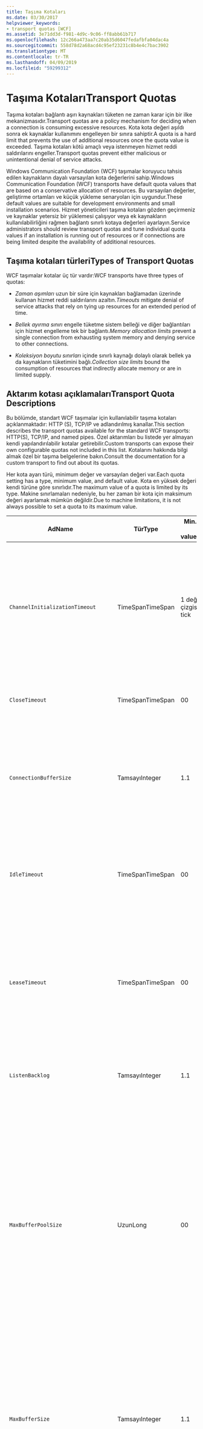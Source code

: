 ```yaml
---
title: Taşıma Kotaları
ms.date: 03/30/2017
helpviewer_keywords:
- transport quotas [WCF]
ms.assetid: 3e71dd3d-f981-4d9c-9c06-ff8abb61b717
ms.openlocfilehash: 12c266a473aa7c20ab35d6047fedafbfa04dac4a
ms.sourcegitcommit: 558d78d2a68acd4c95ef23231c8b4e4c7bac3902
ms.translationtype: MT
ms.contentlocale: tr-TR
ms.lasthandoff: 04/09/2019
ms.locfileid: "59299312"
---
```

# <a name="transport-quotas"></a><span data-ttu-id="ed112-102">Taşıma Kotaları</span><span class="sxs-lookup"><span data-stu-id="ed112-102">Transport Quotas</span></span>
<span data-ttu-id="ed112-103">Taşıma kotaları bağlantı aşırı kaynakları tüketen ne zaman karar için bir ilke mekanizmasıdır.</span><span class="sxs-lookup"><span data-stu-id="ed112-103">Transport quotas are a policy mechanism for deciding when a connection is consuming excessive resources.</span></span> <span data-ttu-id="ed112-104">Kota kota değeri aşıldı sonra ek kaynaklar kullanımını engelleyen bir sınıra sahiptir.</span><span class="sxs-lookup"><span data-stu-id="ed112-104">A quota is a hard limit that prevents the use of additional resources once the quota value is exceeded.</span></span> <span data-ttu-id="ed112-105">Taşıma kotaları kötü amaçlı veya istenmeyen hizmet reddi saldırılarını engeller.</span><span class="sxs-lookup"><span data-stu-id="ed112-105">Transport quotas prevent either malicious or unintentional denial of service attacks.</span></span>  
  
 <span data-ttu-id="ed112-106">Windows Communication Foundation (WCF) taşımalar koruyucu tahsis edilen kaynakların dayalı varsayılan kota değerlerini sahip.</span><span class="sxs-lookup"><span data-stu-id="ed112-106">Windows Communication Foundation (WCF) transports have default quota values that are based on a conservative allocation of resources.</span></span> <span data-ttu-id="ed112-107">Bu varsayılan değerler, geliştirme ortamları ve küçük yükleme senaryoları için uygundur.</span><span class="sxs-lookup"><span data-stu-id="ed112-107">These default values are suitable for development environments and small installation scenarios.</span></span> <span data-ttu-id="ed112-108">Hizmet yöneticileri taşıma kotaları gözden geçirmeniz ve kaynaklar yetersiz bir yüklemesi çalışıyor veya ek kaynakların kullanılabilirliğini rağmen bağlantı sınırlı kotaya değerleri ayarlayın.</span><span class="sxs-lookup"><span data-stu-id="ed112-108">Service administrators should review transport quotas and tune individual quota values if an installation is running out of resources or if connections are being limited despite the availability of additional resources.</span></span>  
  
## <a name="types-of-transport-quotas"></a><span data-ttu-id="ed112-109">Taşıma kotaları türleri</span><span class="sxs-lookup"><span data-stu-id="ed112-109">Types of Transport Quotas</span></span>  
 <span data-ttu-id="ed112-110">WCF taşımalar kotalar üç tür vardır:</span><span class="sxs-lookup"><span data-stu-id="ed112-110">WCF transports have three types of quotas:</span></span>  
  
-   <span data-ttu-id="ed112-111">*Zaman aşımları* uzun bir süre için kaynakları bağlamadan üzerinde kullanan hizmet reddi saldırılarını azaltın.</span><span class="sxs-lookup"><span data-stu-id="ed112-111">*Timeouts* mitigate denial of service attacks that rely on tying up resources for an extended period of time.</span></span>  
  
-   <span data-ttu-id="ed112-112">*Bellek ayırma sınırı* engelle tüketme sistem belleği ve diğer bağlantıları için hizmet engelleme tek bir bağlantı.</span><span class="sxs-lookup"><span data-stu-id="ed112-112">*Memory allocation limits* prevent a single connection from exhausting system memory and denying service to other connections.</span></span>  
  
-   <span data-ttu-id="ed112-113">*Koleksiyon boyutu sınırları* içinde sınırlı kaynağı dolaylı olarak bellek ya da kaynakların tüketimini bağlı.</span><span class="sxs-lookup"><span data-stu-id="ed112-113">*Collection size limits* bound the consumption of resources that indirectly allocate memory or are in limited supply.</span></span>  
  
## <a name="transport-quota-descriptions"></a><span data-ttu-id="ed112-114">Aktarım kotası açıklamaları</span><span class="sxs-lookup"><span data-stu-id="ed112-114">Transport Quota Descriptions</span></span>  
 <span data-ttu-id="ed112-115">Bu bölümde, standart WCF taşımalar için kullanılabilir taşıma kotaları açıklanmaktadır: HTTP (S), TCP/IP ve adlandırılmış kanallar.</span><span class="sxs-lookup"><span data-stu-id="ed112-115">This section describes the transport quotas available for the standard WCF transports: HTTP(S), TCP/IP, and named pipes.</span></span> <span data-ttu-id="ed112-116">Özel aktarımları bu listede yer almayan kendi yapılandırılabilir kotalar getirebilir.</span><span class="sxs-lookup"><span data-stu-id="ed112-116">Custom transports can expose their own configurable quotas not included in this list.</span></span> <span data-ttu-id="ed112-117">Kotalarını hakkında bilgi almak özel bir taşıma belgelerine bakın.</span><span class="sxs-lookup"><span data-stu-id="ed112-117">Consult the documentation for a custom transport to find out about its quotas.</span></span>  
  
 <span data-ttu-id="ed112-118">Her kota ayarı türü, minimum değer ve varsayılan değeri var.</span><span class="sxs-lookup"><span data-stu-id="ed112-118">Each quota setting has a type, minimum value, and default value.</span></span> <span data-ttu-id="ed112-119">Kota en yüksek değeri kendi türüne göre sınırlıdır.</span><span class="sxs-lookup"><span data-stu-id="ed112-119">The maximum value of a quota is limited by its type.</span></span> <span data-ttu-id="ed112-120">Makine sınırlamaları nedeniyle, bu her zaman bir kota için maksimum değeri ayarlamak mümkün değildir.</span><span class="sxs-lookup"><span data-stu-id="ed112-120">Due to machine limitations, it is not always possible to set a quota to its maximum value.</span></span>  
  
|<span data-ttu-id="ed112-121">Ad</span><span class="sxs-lookup"><span data-stu-id="ed112-121">Name</span></span>|<span data-ttu-id="ed112-122">Tür</span><span class="sxs-lookup"><span data-stu-id="ed112-122">Type</span></span>|<span data-ttu-id="ed112-123">Min.</span><span class="sxs-lookup"><span data-stu-id="ed112-123">Min.</span></span><br /><br /> <span data-ttu-id="ed112-124">value</span><span class="sxs-lookup"><span data-stu-id="ed112-124">value</span></span>|<span data-ttu-id="ed112-125">Varsayılan</span><span class="sxs-lookup"><span data-stu-id="ed112-125">Default</span></span><br /><br /> <span data-ttu-id="ed112-126">value</span><span class="sxs-lookup"><span data-stu-id="ed112-126">value</span></span>|<span data-ttu-id="ed112-127">Açıklama</span><span class="sxs-lookup"><span data-stu-id="ed112-127">Description</span></span>|  
|----------|----------|--------------------|-----------------------|-----------------|  
|`ChannelInitializationTimeout`|<span data-ttu-id="ed112-128">TimeSpan</span><span class="sxs-lookup"><span data-stu-id="ed112-128">TimeSpan</span></span>|<span data-ttu-id="ed112-129">1 değer çizgisi</span><span class="sxs-lookup"><span data-stu-id="ed112-129">1 tick</span></span>|<span data-ttu-id="ed112-130">5 sn</span><span class="sxs-lookup"><span data-stu-id="ed112-130">5 sec</span></span>|<span data-ttu-id="ed112-131">İlk okuma sırasında giriş gönderilecek bir bağlantı için beklenecek en uzun süre.</span><span class="sxs-lookup"><span data-stu-id="ed112-131">Maximum time to wait for a connection to send the preamble during the initial read.</span></span> <span data-ttu-id="ed112-132">Kimlik doğrulaması gerçekleşmeden önce bu verileri alınır.</span><span class="sxs-lookup"><span data-stu-id="ed112-132">This data is received before authentication occurs.</span></span> <span data-ttu-id="ed112-133">Bu ayar genellikle daha küçüktür `ReceiveTimeout` kota değeri.</span><span class="sxs-lookup"><span data-stu-id="ed112-133">This setting is generally much smaller than the `ReceiveTimeout` quota value.</span></span>|  
|`CloseTimeout`|<span data-ttu-id="ed112-134">TimeSpan</span><span class="sxs-lookup"><span data-stu-id="ed112-134">TimeSpan</span></span>|<span data-ttu-id="ed112-135">0</span><span class="sxs-lookup"><span data-stu-id="ed112-135">0</span></span>|<span data-ttu-id="ed112-136">1 dakika</span><span class="sxs-lookup"><span data-stu-id="ed112-136">1 min</span></span>|<span data-ttu-id="ed112-137">Bir bağlantı için bir özel durum taşıma yükseltmeden önce kapatmak beklenecek en uzun süre.</span><span class="sxs-lookup"><span data-stu-id="ed112-137">Maximum time to wait for a connection to close before the transport raises an exception.</span></span>|  
|`ConnectionBufferSize`|<span data-ttu-id="ed112-138">Tamsayı</span><span class="sxs-lookup"><span data-stu-id="ed112-138">Integer</span></span>|<span data-ttu-id="ed112-139">1.</span><span class="sxs-lookup"><span data-stu-id="ed112-139">1</span></span>|<span data-ttu-id="ed112-140">8 KB</span><span class="sxs-lookup"><span data-stu-id="ed112-140">8 KB</span></span>|<span data-ttu-id="ed112-141">, İletme bayt cinsinden boyut ve temel alınan aktarımda arabelleklerini alabilirsiniz.</span><span class="sxs-lookup"><span data-stu-id="ed112-141">Size, in bytes, of the transmit and receive buffers of the underlying transport.</span></span> <span data-ttu-id="ed112-142">Arabellek boyutunu artırmayı büyük iletileri gönderirken, aktarım hızı artırabilir.</span><span class="sxs-lookup"><span data-stu-id="ed112-142">Increasing the buffer size can improve throughput when sending large messages.</span></span>|  
|`IdleTimeout`|<span data-ttu-id="ed112-143">TimeSpan</span><span class="sxs-lookup"><span data-stu-id="ed112-143">TimeSpan</span></span>|<span data-ttu-id="ed112-144">0</span><span class="sxs-lookup"><span data-stu-id="ed112-144">0</span></span>|<span data-ttu-id="ed112-145">2 dk</span><span class="sxs-lookup"><span data-stu-id="ed112-145">2 min</span></span>|<span data-ttu-id="ed112-146">Havuza alınan bağlantı kapatıldı önce boşta kalacağını en uzun süre.</span><span class="sxs-lookup"><span data-stu-id="ed112-146">Maximum time a pooled connection can remain idle before being closed.</span></span><br /><br /> <span data-ttu-id="ed112-147">Bu ayar yalnızca, havuza alınmış bağlantıları için de geçerlidir.</span><span class="sxs-lookup"><span data-stu-id="ed112-147">This setting only applies to pooled connections.</span></span>|  
|`LeaseTimeout`|<span data-ttu-id="ed112-148">TimeSpan</span><span class="sxs-lookup"><span data-stu-id="ed112-148">TimeSpan</span></span>|<span data-ttu-id="ed112-149">0</span><span class="sxs-lookup"><span data-stu-id="ed112-149">0</span></span>|<span data-ttu-id="ed112-150">5 dakika</span><span class="sxs-lookup"><span data-stu-id="ed112-150">5 min</span></span>|<span data-ttu-id="ed112-151">Etkin bir havuza alınmış bağlantı en fazla ömrü.</span><span class="sxs-lookup"><span data-stu-id="ed112-151">Maximum lifetime of an active pooled connection.</span></span> <span data-ttu-id="ed112-152">Belirtilen süre geçtikten sonra geçerli istek hizmet sonra bağlantıyı kapatır.</span><span class="sxs-lookup"><span data-stu-id="ed112-152">After the specified time elapses, the connection closes once the current request is serviced.</span></span><br /><br /> <span data-ttu-id="ed112-153">Bu ayar yalnızca, havuza alınmış bağlantıları için de geçerlidir.</span><span class="sxs-lookup"><span data-stu-id="ed112-153">This setting only applies to pooled connections.</span></span>|  
|`ListenBacklog`|<span data-ttu-id="ed112-154">Tamsayı</span><span class="sxs-lookup"><span data-stu-id="ed112-154">Integer</span></span>|<span data-ttu-id="ed112-155">1.</span><span class="sxs-lookup"><span data-stu-id="ed112-155">1</span></span>|<span data-ttu-id="ed112-156">10</span><span class="sxs-lookup"><span data-stu-id="ed112-156">10</span></span>|<span data-ttu-id="ed112-157">Dinleyici için bu endpoint ek bağlantılar önce unserviced bağlantı sayısı üst sınırı reddedilir.</span><span class="sxs-lookup"><span data-stu-id="ed112-157">Maximum number of connections that the listener can have unserviced before additional connections to that endpoint are denied.</span></span>|  
|`MaxBufferPoolSize`|<span data-ttu-id="ed112-158">Uzun</span><span class="sxs-lookup"><span data-stu-id="ed112-158">Long</span></span>|<span data-ttu-id="ed112-159">0</span><span class="sxs-lookup"><span data-stu-id="ed112-159">0</span></span>|<span data-ttu-id="ed112-160">512 KB</span><span class="sxs-lookup"><span data-stu-id="ed112-160">512 KB</span></span>|<span data-ttu-id="ed112-161">Taşıma, yeniden kullanılabilir ileti arabellek havuzu için düzeyde bayt cinsinden en yüksek bellek.</span><span class="sxs-lookup"><span data-stu-id="ed112-161">Maximum memory, in bytes, that the transport devotes to pooling reusable message buffers.</span></span> <span data-ttu-id="ed112-162">İleti arabellek havuzu sağlayamazsınız, yeni bir arabellek geçici kullanım için ayrılır.</span><span class="sxs-lookup"><span data-stu-id="ed112-162">When the pool cannot supply a message buffer, a new buffer is allocated for temporary use.</span></span><br /><br /> <span data-ttu-id="ed112-163">Pek çok kanal fabrikaları veya dinleyicileri oluşturma yüklemeler arabellek havuzu için büyük miktarlarda bellek ayırabilirsiniz.</span><span class="sxs-lookup"><span data-stu-id="ed112-163">Installations that create many channel factories or listeners can allocate large amounts of memory for buffer pools.</span></span> <span data-ttu-id="ed112-164">Bu arabellek boyutunu azaltma, bu senaryoda bellek kullanımı önemli ölçüde azaltabilir.</span><span class="sxs-lookup"><span data-stu-id="ed112-164">Reducing this buffer size can greatly reduce memory usage in this scenario.</span></span>|  
|`MaxBufferSize`|<span data-ttu-id="ed112-165">Tamsayı</span><span class="sxs-lookup"><span data-stu-id="ed112-165">Integer</span></span>|<span data-ttu-id="ed112-166">1.</span><span class="sxs-lookup"><span data-stu-id="ed112-166">1</span></span>|<span data-ttu-id="ed112-167">64 KB</span><span class="sxs-lookup"><span data-stu-id="ed112-167">64 KB</span></span>|<span data-ttu-id="ed112-168">Akış verileri için kullanılan arabelleğin bayt cinsinden en büyük boyutu.</span><span class="sxs-lookup"><span data-stu-id="ed112-168">Maximum size, in bytes, of a buffer used for streaming data.</span></span> <span data-ttu-id="ed112-169">Bu aktarım kotası ayarlı değil, ya da akış taşıma kullanmıyor durumunda kota değeri küçük aynıdır, `MaxReceivedMessageSize` kota değeri ve <xref:System.Int32.MaxValue>.</span><span class="sxs-lookup"><span data-stu-id="ed112-169">If this transport quota is not set, or the transport is not using streaming, then the quota value is the same as the smaller of the `MaxReceivedMessageSize` quota value and <xref:System.Int32.MaxValue>.</span></span>|  
|`MaxOutboundConnectionsPerEndpoint`|<span data-ttu-id="ed112-170">Tamsayı</span><span class="sxs-lookup"><span data-stu-id="ed112-170">Integer</span></span>|<span data-ttu-id="ed112-171">1.</span><span class="sxs-lookup"><span data-stu-id="ed112-171">1</span></span>|<span data-ttu-id="ed112-172">10</span><span class="sxs-lookup"><span data-stu-id="ed112-172">10</span></span>|<span data-ttu-id="ed112-173">Belirli bir uç nokta ile ilişkilendirilebilir giden bağlantıları sayısı.</span><span class="sxs-lookup"><span data-stu-id="ed112-173">Maximum number of outgoing connections that can be associated with a particular endpoint.</span></span><br /><br /> <span data-ttu-id="ed112-174">Bu ayar yalnızca, havuza alınmış bağlantıları için de geçerlidir.</span><span class="sxs-lookup"><span data-stu-id="ed112-174">This setting only applies to pooled connections.</span></span>|  
|`MaxOutputDelay`|<span data-ttu-id="ed112-175">TimeSpan</span><span class="sxs-lookup"><span data-stu-id="ed112-175">TimeSpan</span></span>|<span data-ttu-id="ed112-176">0</span><span class="sxs-lookup"><span data-stu-id="ed112-176">0</span></span>|<span data-ttu-id="ed112-177">200 ms</span><span class="sxs-lookup"><span data-stu-id="ed112-177">200 ms</span></span>|<span data-ttu-id="ed112-178">Ek iletiler tek bir işlemde toplu işleme için bir gönderme işlemi sonra beklenecek en uzun süre.</span><span class="sxs-lookup"><span data-stu-id="ed112-178">Maximum time to wait after a send operation for batching additional messages in a single operation.</span></span> <span data-ttu-id="ed112-179">Temel alınan aktarımda arabelleğinin dolarsa iletileri daha önce gönderilir.</span><span class="sxs-lookup"><span data-stu-id="ed112-179">Messages are sent earlier if the buffer of the underlying transport becomes full.</span></span> <span data-ttu-id="ed112-180">Ek ileti gönderme, gecikme süresi sıfırlanmaz.</span><span class="sxs-lookup"><span data-stu-id="ed112-180">Sending additional messages does not reset the delay period.</span></span>|  
|`MaxPendingAccepts`|<span data-ttu-id="ed112-181">Tamsayı</span><span class="sxs-lookup"><span data-stu-id="ed112-181">Integer</span></span>|<span data-ttu-id="ed112-182">1.</span><span class="sxs-lookup"><span data-stu-id="ed112-182">1</span></span>|<span data-ttu-id="ed112-183">1.</span><span class="sxs-lookup"><span data-stu-id="ed112-183">1</span></span>|<span data-ttu-id="ed112-184">Sayısı kanallar için Dinleyicide bekleyen olduğunu kabul eder.</span><span class="sxs-lookup"><span data-stu-id="ed112-184">Maximum number of accepts for channels that the listener can have waiting.</span></span><br /><br /> <span data-ttu-id="ed112-185">Bir accept tamamladıktan ve yeni başlangıç kabul arasındaki zaman aralığı yok.</span><span class="sxs-lookup"><span data-stu-id="ed112-185">There is an interval of time between the accept completing and a new accept starting.</span></span> <span data-ttu-id="ed112-186">Bu koleksiyon boyutunu artırmayı bırakılmakta öğesinden bu aralık sırasında bağlanan istemciler engelleyebilirsiniz.</span><span class="sxs-lookup"><span data-stu-id="ed112-186">Increasing this collection size can prevent clients that connect during this interval from being dropped.</span></span>|  
|`MaxPendingConnections`|<span data-ttu-id="ed112-187">Tamsayı</span><span class="sxs-lookup"><span data-stu-id="ed112-187">Integer</span></span>|<span data-ttu-id="ed112-188">1.</span><span class="sxs-lookup"><span data-stu-id="ed112-188">1</span></span>|<span data-ttu-id="ed112-189">10</span><span class="sxs-lookup"><span data-stu-id="ed112-189">10</span></span>|<span data-ttu-id="ed112-190">Dinleyici uygulama tarafından kabul edilmeyi bekliyor olabilir bağlantılarının maksimum sayısı.</span><span class="sxs-lookup"><span data-stu-id="ed112-190">Maximum number of connections that the listener can have waiting to be accepted by the application.</span></span> <span data-ttu-id="ed112-191">Bu kota değeri aşıldığında, yeni gelen bağlantılar kesilir yerine kabul edilmeyi bekliyor.</span><span class="sxs-lookup"><span data-stu-id="ed112-191">When this quota value is exceeded, new incoming connections are dropped rather than waiting to be accepted.</span></span><br /><br /> <span data-ttu-id="ed112-192">Bağlantı özellikleri ileti güvenliği gibi birden fazla bağlantı açmak bir istemci neden olabilir.</span><span class="sxs-lookup"><span data-stu-id="ed112-192">Connection features such as message security can cause a client to open more than one connection.</span></span> <span data-ttu-id="ed112-193">Hizmet yöneticileri, bu ek bağlantılar için bu kota değeri ayarlarken hesap.</span><span class="sxs-lookup"><span data-stu-id="ed112-193">Service administrators should account for these additional connections when setting this quota value.</span></span>|  
|`MaxReceivedMessageSize`|<span data-ttu-id="ed112-194">Uzun</span><span class="sxs-lookup"><span data-stu-id="ed112-194">Long</span></span>|<span data-ttu-id="ed112-195">1.</span><span class="sxs-lookup"><span data-stu-id="ed112-195">1</span></span>|<span data-ttu-id="ed112-196">64 KB</span><span class="sxs-lookup"><span data-stu-id="ed112-196">64 KB</span></span>|<span data-ttu-id="ed112-197">Bayt cinsinden aktarım özel durum harekete önce başlıkları dahil alınan iletinin en büyük boyutu.</span><span class="sxs-lookup"><span data-stu-id="ed112-197">Maximum size, in bytes, of a received message, including headers, before the transport raises an exception.</span></span>|  
|`OpenTimeout`|<span data-ttu-id="ed112-198">TimeSpan</span><span class="sxs-lookup"><span data-stu-id="ed112-198">TimeSpan</span></span>|<span data-ttu-id="ed112-199">0</span><span class="sxs-lookup"><span data-stu-id="ed112-199">0</span></span>|<span data-ttu-id="ed112-200">1 dakika</span><span class="sxs-lookup"><span data-stu-id="ed112-200">1 min</span></span>|<span data-ttu-id="ed112-201">Aktarım, özel durum harekete önce kurulan bir bağlantı için beklenecek en uzun süre.</span><span class="sxs-lookup"><span data-stu-id="ed112-201">Maximum time to wait for a connection to be established before the transport raises an exception.</span></span>|  
|`ReceiveTimeout`|<span data-ttu-id="ed112-202">TimeSpan</span><span class="sxs-lookup"><span data-stu-id="ed112-202">TimeSpan</span></span>|<span data-ttu-id="ed112-203">0</span><span class="sxs-lookup"><span data-stu-id="ed112-203">0</span></span>|<span data-ttu-id="ed112-204">10 dakikalık</span><span class="sxs-lookup"><span data-stu-id="ed112-204">10 min</span></span>|<span data-ttu-id="ed112-205">Taşıma bir özel durum oluşturmadan önce tamamlamak okuma işlemi için beklenecek en uzun süre.</span><span class="sxs-lookup"><span data-stu-id="ed112-205">Maximum time to wait for a read operation to complete before the transport raises an exception.</span></span>|  
|`SendTimeout`|<span data-ttu-id="ed112-206">Zaman aralığı</span><span class="sxs-lookup"><span data-stu-id="ed112-206">Timespan</span></span>|<span data-ttu-id="ed112-207">0</span><span class="sxs-lookup"><span data-stu-id="ed112-207">0</span></span>|<span data-ttu-id="ed112-208">1 dakika</span><span class="sxs-lookup"><span data-stu-id="ed112-208">1 min</span></span>|<span data-ttu-id="ed112-209">Aktarım, özel durum harekete önce tamamlanması gereken bir yazma işlemi için beklenecek en uzun süre.</span><span class="sxs-lookup"><span data-stu-id="ed112-209">Maximum time to wait for a write operation to complete before the transport raises an exception.</span></span>|  
  
 <span data-ttu-id="ed112-210">Taşıma kotaları `MaxPendingConnections` ve `MaxOutboundConnectionsPerEndpoint` adlı bir tek aktarım kotası birleştirilir `MaxConnections` bağlama veya yapılandırma ayarlandığında.</span><span class="sxs-lookup"><span data-stu-id="ed112-210">The transport quotas `MaxPendingConnections` and `MaxOutboundConnectionsPerEndpoint` are combined into a single transport quota called `MaxConnections` when set through the binding or configuration.</span></span> <span data-ttu-id="ed112-211">Yalnızca bağlama öğesi, özel olarak bu kota değerlerini ayrı ayrı ayarlamaya izin verir.</span><span class="sxs-lookup"><span data-stu-id="ed112-211">Only the binding element allows setting these quota values individually.</span></span> <span data-ttu-id="ed112-212">`MaxConnections` Aktarım kotası, minimum ve varsayılan değerlerine sahip.</span><span class="sxs-lookup"><span data-stu-id="ed112-212">The `MaxConnections` transport quota has the same minimum and default values.</span></span>  
  
## <a name="setting-transport-quotas"></a><span data-ttu-id="ed112-213">Taşıma kotaları ayarlama</span><span class="sxs-lookup"><span data-stu-id="ed112-213">Setting Transport Quotas</span></span>  
 <span data-ttu-id="ed112-214">Taşıma kotaları aktarım bağlama öğesi, aktarım bağlama, uygulama yapılandırması veya ana bilgisayar ilkesine ayarlanır.</span><span class="sxs-lookup"><span data-stu-id="ed112-214">Transport quotas are set through the transport binding element, the transport binding, application configuration, or host policy.</span></span> <span data-ttu-id="ed112-215">Bu belge, ana bilgisayar ilkesi aracılığıyla ayarı taşımalar kapsamaz.</span><span class="sxs-lookup"><span data-stu-id="ed112-215">This document does not cover setting transports through host policy.</span></span> <span data-ttu-id="ed112-216">Ana bilgisayar ilkesi kotalar ayarlarını bulmak temel alınan aktarımda belgelerine bakın.</span><span class="sxs-lookup"><span data-stu-id="ed112-216">Consult the documentation for the underlying transport to discover the settings for host policy quotas.</span></span> <span data-ttu-id="ed112-217">[Yapılandırma HTTP ve HTTPS](../../../../docs/framework/wcf/feature-details/configuring-http-and-https.md) konu, Http.sys sürücüsü için kota ayarları açıklar.</span><span class="sxs-lookup"><span data-stu-id="ed112-217">The [Configuring HTTP and HTTPS](../../../../docs/framework/wcf/feature-details/configuring-http-and-https.md) topic describes quota settings for the Http.sys driver.</span></span> <span data-ttu-id="ed112-218">Windows yapılandırma hakkında daha fazla bilgi için Microsoft Bilgi Bankası arama HTTP, TCP/IP'yi ve adlandırılmış kanal bağlantılarına sınırlar.</span><span class="sxs-lookup"><span data-stu-id="ed112-218">Search the Microsoft Knowledge Base for more information about configuring Windows limits on HTTP, TCP/IP, and named pipe connections.</span></span>  
  
 <span data-ttu-id="ed112-219">Diğer tip kotalar taşımalarına dolaylı olarak uygulanır.</span><span class="sxs-lookup"><span data-stu-id="ed112-219">Other types of quotas apply indirectly to transports.</span></span> <span data-ttu-id="ed112-220">Bir iletiyi baytlara dönüştürmek için taşıma kullanan ileti Kodlayıcı kendi kota ayarları olabilir.</span><span class="sxs-lookup"><span data-stu-id="ed112-220">The message encoder that the transport uses to transform a message into bytes can have its own quota settings.</span></span> <span data-ttu-id="ed112-221">Ancak, bu kotalar kullanılan taşıma türü bağımsızdır.</span><span class="sxs-lookup"><span data-stu-id="ed112-221">However, these quotas are independent of the type of transport being used.</span></span>  
  
### <a name="controlling-transport-quotas-from-the-binding-element"></a><span data-ttu-id="ed112-222">Taşıma kotaları bağlama öğesinden denetleme</span><span class="sxs-lookup"><span data-stu-id="ed112-222">Controlling Transport Quotas from the Binding Element</span></span>  
 <span data-ttu-id="ed112-223">Taşıma kotaları bağlama öğesi aracılığıyla ayarı taşıma ait davranışı denetlemek, en büyük esnekliği sunar.</span><span class="sxs-lookup"><span data-stu-id="ed112-223">Setting transport quotas through the binding element offers the greatest flexibility in controlling the transport's behavior.</span></span> <span data-ttu-id="ed112-224">Varsayılan zaman aşımlarını, alma, açık, kapatın ve kanal oluşturulduğunda operations bağlamayı alınır gönderin.</span><span class="sxs-lookup"><span data-stu-id="ed112-224">The default timeouts for Close, Open, Receive, and Send operations are taken from the binding when a channel is built.</span></span>  
  
|<span data-ttu-id="ed112-225">Ad</span><span class="sxs-lookup"><span data-stu-id="ed112-225">Name</span></span>|<span data-ttu-id="ed112-226">HTTP</span><span class="sxs-lookup"><span data-stu-id="ed112-226">HTTP</span></span>|<span data-ttu-id="ed112-227">TCP/IP</span><span class="sxs-lookup"><span data-stu-id="ed112-227">TCP/IP</span></span>|<span data-ttu-id="ed112-228">Adlandırılmış kanal</span><span class="sxs-lookup"><span data-stu-id="ed112-228">Named pipe</span></span>|  
|----------|----------|-------------|----------------|  
|`ChannelInitializationTimeout`||<span data-ttu-id="ed112-229">X</span><span class="sxs-lookup"><span data-stu-id="ed112-229">X</span></span>|<span data-ttu-id="ed112-230">X</span><span class="sxs-lookup"><span data-stu-id="ed112-230">X</span></span>|  
|`CloseTimeout`||||  
|`ConnectionBufferSize`||<span data-ttu-id="ed112-231">X</span><span class="sxs-lookup"><span data-stu-id="ed112-231">X</span></span>|<span data-ttu-id="ed112-232">X</span><span class="sxs-lookup"><span data-stu-id="ed112-232">X</span></span>|  
|`IdleTimeout`||<span data-ttu-id="ed112-233">X</span><span class="sxs-lookup"><span data-stu-id="ed112-233">X</span></span>|<span data-ttu-id="ed112-234">X</span><span class="sxs-lookup"><span data-stu-id="ed112-234">X</span></span>|  
|`LeaseTimeout`||<span data-ttu-id="ed112-235">X</span><span class="sxs-lookup"><span data-stu-id="ed112-235">X</span></span>||  
|`ListenBacklog`||<span data-ttu-id="ed112-236">X</span><span class="sxs-lookup"><span data-stu-id="ed112-236">X</span></span>||  
|`MaxBufferPoolSize`|<span data-ttu-id="ed112-237">X</span><span class="sxs-lookup"><span data-stu-id="ed112-237">X</span></span>|<span data-ttu-id="ed112-238">X</span><span class="sxs-lookup"><span data-stu-id="ed112-238">X</span></span>|<span data-ttu-id="ed112-239">X</span><span class="sxs-lookup"><span data-stu-id="ed112-239">X</span></span>|  
|`MaxBufferSize`|<span data-ttu-id="ed112-240">X</span><span class="sxs-lookup"><span data-stu-id="ed112-240">X</span></span>|<span data-ttu-id="ed112-241">X</span><span class="sxs-lookup"><span data-stu-id="ed112-241">X</span></span>|<span data-ttu-id="ed112-242">X</span><span class="sxs-lookup"><span data-stu-id="ed112-242">X</span></span>|  
|`MaxOutboundConnectionsPerEndpoint`||<span data-ttu-id="ed112-243">X</span><span class="sxs-lookup"><span data-stu-id="ed112-243">X</span></span>|<span data-ttu-id="ed112-244">X</span><span class="sxs-lookup"><span data-stu-id="ed112-244">X</span></span>|  
|`MaxOutputDelay`||<span data-ttu-id="ed112-245">X</span><span class="sxs-lookup"><span data-stu-id="ed112-245">X</span></span>|<span data-ttu-id="ed112-246">X</span><span class="sxs-lookup"><span data-stu-id="ed112-246">X</span></span>|  
|`MaxPendingAccepts`||<span data-ttu-id="ed112-247">X</span><span class="sxs-lookup"><span data-stu-id="ed112-247">X</span></span>|<span data-ttu-id="ed112-248">X</span><span class="sxs-lookup"><span data-stu-id="ed112-248">X</span></span>|  
|`MaxPendingConnections`||<span data-ttu-id="ed112-249">X</span><span class="sxs-lookup"><span data-stu-id="ed112-249">X</span></span>|<span data-ttu-id="ed112-250">X</span><span class="sxs-lookup"><span data-stu-id="ed112-250">X</span></span>|  
|`MaxReceivedMessageSize`|<span data-ttu-id="ed112-251">X</span><span class="sxs-lookup"><span data-stu-id="ed112-251">X</span></span>|<span data-ttu-id="ed112-252">X</span><span class="sxs-lookup"><span data-stu-id="ed112-252">X</span></span>|<span data-ttu-id="ed112-253">X</span><span class="sxs-lookup"><span data-stu-id="ed112-253">X</span></span>|  
|`OpenTimeout`||||  
|`ReceiveTimeout`||||  
|`SendTimeout`||||  
  
### <a name="controlling-transport-quotas-from-the-binding"></a><span data-ttu-id="ed112-254">Taşıma kotaları bağlama gelen denetleme</span><span class="sxs-lookup"><span data-stu-id="ed112-254">Controlling Transport Quotas from the Binding</span></span>  
 <span data-ttu-id="ed112-255">Taşıma kotaları ayarlama bağlama aracılığıyla yine de en sık karşılaşılan kota değerlerine erişim sağlarken aralarından seçim yapabileceğiniz kotalar basitleştirilmiş bir dizi sunar.</span><span class="sxs-lookup"><span data-stu-id="ed112-255">Setting transport quotas through the binding offers a simplified set of quotas to choose from while still giving access to the most common quota values.</span></span>  
  
|<span data-ttu-id="ed112-256">Ad</span><span class="sxs-lookup"><span data-stu-id="ed112-256">Name</span></span>|<span data-ttu-id="ed112-257">HTTP</span><span class="sxs-lookup"><span data-stu-id="ed112-257">HTTP</span></span>|<span data-ttu-id="ed112-258">TCP/IP</span><span class="sxs-lookup"><span data-stu-id="ed112-258">TCP/IP</span></span>|<span data-ttu-id="ed112-259">Adlandırılmış kanal</span><span class="sxs-lookup"><span data-stu-id="ed112-259">Named pipe</span></span>|  
|----------|----------|-------------|----------------|  
|`ChannelInitializationTimeout`||||  
|`CloseTimeout`|<span data-ttu-id="ed112-260">X</span><span class="sxs-lookup"><span data-stu-id="ed112-260">X</span></span>|<span data-ttu-id="ed112-261">X</span><span class="sxs-lookup"><span data-stu-id="ed112-261">X</span></span>|<span data-ttu-id="ed112-262">X</span><span class="sxs-lookup"><span data-stu-id="ed112-262">X</span></span>|  
|`ConnectionBufferSize`||||  
|`IdleTimeout`||||  
|`LeaseTimeout`||||  
|`ListenBacklog`||<span data-ttu-id="ed112-263">X</span><span class="sxs-lookup"><span data-stu-id="ed112-263">X</span></span>||  
|`MaxBufferPoolSize`|<span data-ttu-id="ed112-264">X</span><span class="sxs-lookup"><span data-stu-id="ed112-264">X</span></span>|<span data-ttu-id="ed112-265">X</span><span class="sxs-lookup"><span data-stu-id="ed112-265">X</span></span>|<span data-ttu-id="ed112-266">X</span><span class="sxs-lookup"><span data-stu-id="ed112-266">X</span></span>|  
|`MaxBufferSize`|<span data-ttu-id="ed112-267">1.</span><span class="sxs-lookup"><span data-stu-id="ed112-267">1</span></span>|<span data-ttu-id="ed112-268">X</span><span class="sxs-lookup"><span data-stu-id="ed112-268">X</span></span>|<span data-ttu-id="ed112-269">X</span><span class="sxs-lookup"><span data-stu-id="ed112-269">X</span></span>|  
|`MaxOutboundConnectionsPerEndpoint`||<span data-ttu-id="ed112-270">2</span><span class="sxs-lookup"><span data-stu-id="ed112-270">2</span></span>|<span data-ttu-id="ed112-271">2</span><span class="sxs-lookup"><span data-stu-id="ed112-271">2</span></span>|  
|`MaxOutputDelay`||||  
|`MaxPendingAccepts`||||  
|`MaxPendingConnections`||<span data-ttu-id="ed112-272">2</span><span class="sxs-lookup"><span data-stu-id="ed112-272">2</span></span>|<span data-ttu-id="ed112-273">2</span><span class="sxs-lookup"><span data-stu-id="ed112-273">2</span></span>|  
|`MaxReceivedMessageSize`|<span data-ttu-id="ed112-274">X</span><span class="sxs-lookup"><span data-stu-id="ed112-274">X</span></span>|<span data-ttu-id="ed112-275">X</span><span class="sxs-lookup"><span data-stu-id="ed112-275">X</span></span>|<span data-ttu-id="ed112-276">X</span><span class="sxs-lookup"><span data-stu-id="ed112-276">X</span></span>|  
|`OpenTimeout`|<span data-ttu-id="ed112-277">X</span><span class="sxs-lookup"><span data-stu-id="ed112-277">X</span></span>|<span data-ttu-id="ed112-278">X</span><span class="sxs-lookup"><span data-stu-id="ed112-278">X</span></span>|<span data-ttu-id="ed112-279">X</span><span class="sxs-lookup"><span data-stu-id="ed112-279">X</span></span>|  
|`ReceiveTimeout`|<span data-ttu-id="ed112-280">X</span><span class="sxs-lookup"><span data-stu-id="ed112-280">X</span></span>|<span data-ttu-id="ed112-281">X</span><span class="sxs-lookup"><span data-stu-id="ed112-281">X</span></span>|<span data-ttu-id="ed112-282">X</span><span class="sxs-lookup"><span data-stu-id="ed112-282">X</span></span>|  
|`SendTimeout`|<span data-ttu-id="ed112-283">X</span><span class="sxs-lookup"><span data-stu-id="ed112-283">X</span></span>|<span data-ttu-id="ed112-284">X</span><span class="sxs-lookup"><span data-stu-id="ed112-284">X</span></span>|<span data-ttu-id="ed112-285">X</span><span class="sxs-lookup"><span data-stu-id="ed112-285">X</span></span>|  
  
1. <span data-ttu-id="ed112-286">`MaxBufferSize` Aktarım kotası kullanılabilir ise yalnızca `BasicHttp` bağlama.</span><span class="sxs-lookup"><span data-stu-id="ed112-286">The `MaxBufferSize` transport quota is only available on the `BasicHttp` binding.</span></span> <span data-ttu-id="ed112-287">`WSHttp` Bağlamaları akış aktarım modu desteği olmayan senaryolar için vardır.</span><span class="sxs-lookup"><span data-stu-id="ed112-287">The `WSHttp` bindings are for scenarios that do not support streamed transport modes.</span></span>  
  
2. <span data-ttu-id="ed112-288">Taşıma kotaları `MaxPendingConnections` ve `MaxOutboundConnectionsPerEndpoint` adlı bir tek aktarım kotası birleştirilir `MaxConnections`.</span><span class="sxs-lookup"><span data-stu-id="ed112-288">The transport quotas `MaxPendingConnections` and `MaxOutboundConnectionsPerEndpoint` are combined into a single transport quota called `MaxConnections`.</span></span>  
  
### <a name="controlling-transport-quotas-from-configuration"></a><span data-ttu-id="ed112-289">Taşıma kotaları yapılandırmasından denetleme</span><span class="sxs-lookup"><span data-stu-id="ed112-289">Controlling Transport Quotas from Configuration</span></span>  
 <span data-ttu-id="ed112-290">Uygulama yapılandırması, doğrudan bir bağlaması üzerindeki özelliklerine erişme olarak aynı taşıma kotaları ayarlayabilirsiniz.</span><span class="sxs-lookup"><span data-stu-id="ed112-290">Application configuration can set the same transport quotas as directly accessing properties on a binding.</span></span> <span data-ttu-id="ed112-291">Yapılandırma dosyalarında aktarım kotası adını her zaman küçük harfle başlar.</span><span class="sxs-lookup"><span data-stu-id="ed112-291">In configuration files, the name of a transport quota always starts with a lowercase letter.</span></span> <span data-ttu-id="ed112-292">Örneğin, `CloseTimeout` karşılık gelen bir bağlama özelliği `closeTimeout` yapılandırmasında ayarlama ve `MaxConnections` karşılık gelen bir bağlama özelliği `maxConnections` yapılandırmasında ayarlama.</span><span class="sxs-lookup"><span data-stu-id="ed112-292">For example, the `CloseTimeout` property on a binding corresponds to the `closeTimeout` setting in configuration and the `MaxConnections` property on a binding corresponds to the `maxConnections` setting in configuration.</span></span>  
  
## <a name="see-also"></a><span data-ttu-id="ed112-293">Ayrıca bkz.</span><span class="sxs-lookup"><span data-stu-id="ed112-293">See also</span></span>

- <xref:System.ServiceModel.Channels.HttpsTransportBindingElement>
- <xref:System.ServiceModel.Channels.HttpTransportBindingElement>
- <xref:System.ServiceModel.Channels.TcpTransportBindingElement>
- <xref:System.ServiceModel.Channels.NamedPipeTransportBindingElement>
- <xref:System.ServiceModel.Channels.ConnectionOrientedTransportBindingElement>
- <xref:System.ServiceModel.Channels.TransportBindingElement>
